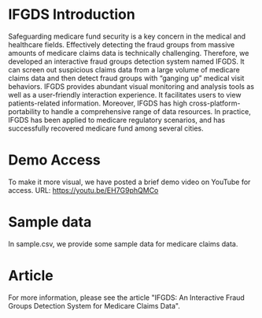 # IFGDS Introduction
Safeguarding medicare fund security is a key concern in the medical and healthcare fields. Effectively detecting the fraud groups
from massive amounts of medicare claims data is technically challenging. Therefore, we developed an interactive fraud groups detection system named IFGDS. It can screen out suspicious claims data from a large volume of medicare claims data and then detect fraud groups with “ganging up” medical visit behaviors. IFGDS provides abundant visual monitoring and analysis tools as well as a user-friendly interaction experience. It facilitates users to view patients-related information. Moreover, IFGDS has high cross-platform-portability to handle a comprehensive range of data resources. In practice, IFGDS has been applied to medicare regulatory scenarios, and has successfully recovered medicare fund among several cities.
# Demo Access
To make it more visual, we have posted a brief demo video on YouTube for access. URL: https://youtu.be/EH7G9phQMCo
# Sample data
In sample.csv, we provide some sample data for medicare claims data.
# Article
For more information, please see the article "IFGDS: An Interactive Fraud Groups Detection System for Medicare Claims Data".
